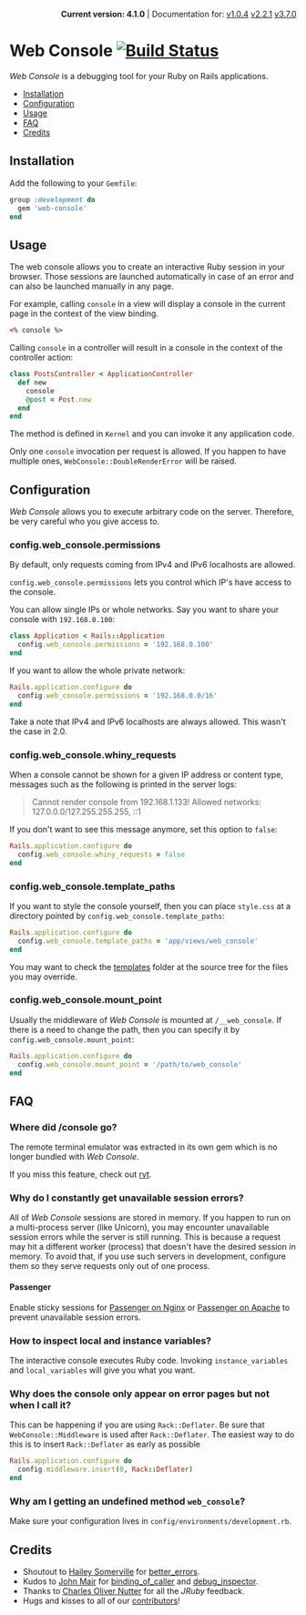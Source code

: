 <p align=right>
  <strong>Current version: 4.1.0</strong> | Documentation for:
  <a href=https://github.com/rails/web-console/tree/v1.0.4>v1.0.4</a>
  <a href=https://github.com/rails/web-console/tree/v2.2.1>v2.2.1</a>
  <a href=https://github.com/rails/web-console/tree/v3.7.0>v3.7.0</a>
</p>

# Web Console [![Build Status](https://travis-ci.org/rails/web-console.svg?branch=master)](https://travis-ci.org/rails/web-console)

_Web Console_ is a debugging tool for your Ruby on Rails applications.

- [Installation](#installation)
- [Configuration](#configuration)
- [Usage](#usage)
- [FAQ](#faq)
- [Credits](#credits)

## Installation

Add the following to your `Gemfile`:

```ruby
group :development do
  gem 'web-console'
end
```

## Usage

The web console allows you to create an interactive Ruby session in your
browser. Those sessions are launched automatically in case of an error and can
also be launched manually in any page.

For example, calling `console` in a view will display a console in the current
page in the context of the view binding.

```html
<% console %>
```

Calling `console` in a controller will result in a console in the context of
the controller action:

```ruby
class PostsController < ApplicationController
  def new
    console
    @post = Post.new
  end
end
```

The method is defined in `Kernel` and you can invoke it any application code.

Only one `console` invocation per request is allowed. If you happen to
have multiple ones, `WebConsole::DoubleRenderError` will be raised.

## Configuration

_Web Console_ allows you to execute arbitrary code on the server. Therefore, be
very careful who you give access to.

### config.web_console.permissions

By default, only requests coming from IPv4 and IPv6 localhosts are allowed.

`config.web_console.permissions` lets you control which IP's have access to
the console.

You can allow single IPs or whole networks. Say you want to share your
console with `192.168.0.100`:

```ruby
class Application < Rails::Application
  config.web_console.permissions = '192.168.0.100'
end
```

If you want to allow the whole private network:

```ruby
Rails.application.configure do
  config.web_console.permissions = '192.168.0.0/16'
end
```

Take a note that IPv4 and IPv6 localhosts are always allowed. This wasn't the
case in 2.0.

### config.web_console.whiny_requests

When a console cannot be shown for a given IP address or content type,
messages such as the following is printed in the server logs:

> Cannot render console from 192.168.1.133! Allowed networks:
> 127.0.0.0/127.255.255.255, ::1

If you don't want to see this message anymore, set this option to `false`:

```ruby
Rails.application.configure do
  config.web_console.whiny_requests = false
end
```

### config.web_console.template_paths

If you want to style the console yourself, then you can place `style.css` at a
directory pointed by `config.web_console.template_paths`:

```ruby
Rails.application.configure do
  config.web_console.template_paths = 'app/views/web_console'
end
```

You may want to check the [templates] folder at the source tree for the files you
may override.

### config.web_console.mount_point

Usually the middleware of _Web Console_ is mounted at `/__web_console`.
If there is a need to change the path, then you can specify it by
`config.web_console.mount_point`:

```ruby
Rails.application.configure do
  config.web_console.mount_point = '/path/to/web_console'
end
```

## FAQ

### Where did /console go?

The remote terminal emulator was extracted in its own gem which is no longer
bundled with _Web Console_.

If you miss this feature, check out [rvt].

### Why do I constantly get unavailable session errors?

All of _Web Console_ sessions are stored in memory. If you happen to run on a
multi-process server (like Unicorn), you may encounter unavailable session errors
while the server is still running. This is because a request may hit a
different worker (process) that doesn't have the desired session in memory.
To avoid that, if you use such servers in development, configure them so they
serve requests only out of one process.

#### Passenger

Enable sticky sessions for [Passenger on Nginx] or [Passenger on Apache] to
prevent unavailable session errors.

### How to inspect local and instance variables?

The interactive console executes Ruby code. Invoking `instance_variables` and
`local_variables` will give you what you want.

### Why does the console only appear on error pages but not when I call it?

This can be happening if you are using `Rack::Deflater`. Be sure that
`WebConsole::Middleware` is used after `Rack::Deflater`. The easiest way to do
this is to insert `Rack::Deflater` as early as possible

```ruby
Rails.application.configure do
  config.middleware.insert(0, Rack::Deflater)
end
```

### Why am I getting an undefined method `web_console`?

Make sure your configuration lives in `config/environments/development.rb`.

## Credits

* Shoutout to [Hailey Somerville] for [better_errors].
* Kudos to [John Mair] for [binding_of_caller] and [debug_inspector].
* Thanks to [Charles Oliver Nutter] for all the _JRuby_ feedback.
* Hugs and kisses to all of our [contributors]!

[better_errors]: https://github.com/BetterErrors/better_errors
[debug_inspector]: https://github.com/banister/debug_inspector
[binding_of_caller]: https://github.com/banister/binding_of_caller
[Hailey Somerville]: https://github.com/haileys
[John Mair]: https://github.com/banister
[Charles Oliver Nutter]: https://github.com/headius
[templates]: https://github.com/rails/web-console/tree/master/lib/web_console/templates
[rvt]: https://github.com/gsamokovarov/rvt
[contributors]: https://github.com/rails/web-console/graphs/contributors
[Passenger on Nginx]: https://www.phusionpassenger.com/library/config/nginx/reference/#passengerstickysessions
[Passenger on Apache]: https://www.phusionpassenger.com/library/config/apache/reference/#passengerstickysessions
